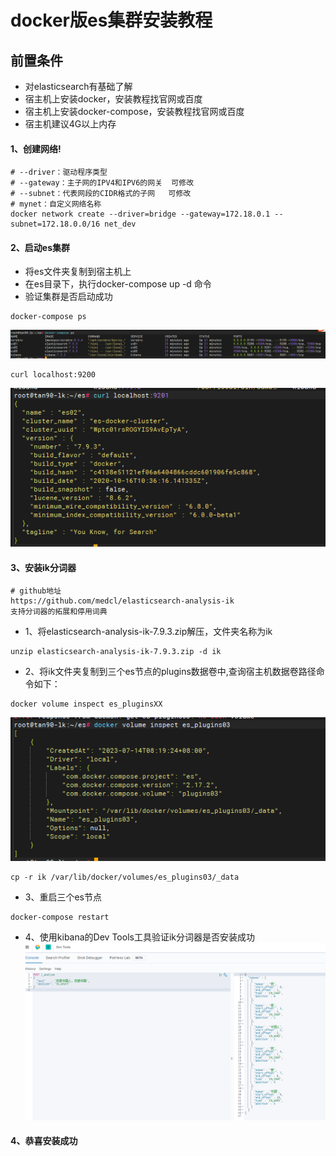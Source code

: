 # docker版es集群安装教程
## 前置条件
- 对elasticsearch有基础了解
- 宿主机上安装docker，安装教程找官网或百度
- 宿主机上安装docker-compose，安装教程找官网或百度
- 宿主机建议4G以上内存

#### 1、创建网络!
```shell
# --driver：驱动程序类型
# --gateway：主子网的IPV4和IPV6的网关  可修改
# --subnet：代表网段的CIDR格式的子网   可修改
# mynet：自定义网络名称                 
docker network create --driver=bridge --gateway=172.18.0.1 --subnet=172.18.0.0/16 net_dev
```
#### 2、启动es集群

- 将es文件夹复制到宿主机上
- 在es目录下，执行docker-compose up -d 命令
- 验证集群是否启动成功

```shell
docker-compose ps
```
![img.png](img/img02.png)
```shell
curl localhost:9200
```
![img.png](img/img03.png)
#### 3、安装ik分词器
```
# github地址
https://github.com/medcl/elasticsearch-analysis-ik
支持分词器的拓展和停用词典
```

- 1、将elasticsearch-analysis-ik-7.9.3.zip解压，文件夹名称为ik
```shell
unzip elasticsearch-analysis-ik-7.9.3.zip -d ik
```
- 2、将ik文件夹复制到三个es节点的plugins数据卷中,查询宿主机数据卷路径命令如下：
```shell
docker volume inspect es_pluginsXX
```
![img.png](img/img01.png)
```shell
cp -r ik /var/lib/docker/volumes/es_plugins03/_data
```
- 3、重启三个es节点
```
docker-compose restart
```
- 4、使用kibana的Dev Tools工具验证ik分词器是否安装成功
![img.png](img/img00.png)
#### 4、恭喜安装成功